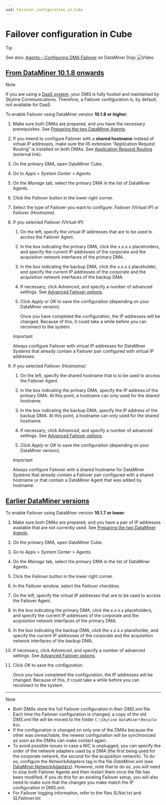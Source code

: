 ```yaml
---
uid: Failover_configuration_in_Cube
---
```


# Failover configuration in Cube

> [!TIP]
> See also: [Agents – Configuring DMA Failover](https://community.dataminer.services/video/agents-configuring-dma-failover/) on DataMiner Dojo ![Video](~/user-guide/images/video_Duo.png)

## [From DataMiner 10.1.8 onwards](#tab/tabid-1)

> [!NOTE]
> If you are using a [DaaS system](xref:Creating_a_DMS_in_the_cloud), your DMS is fully hosted and maintained by Skyline Communications. Therefore, a Failover configuration is, by default, not available for DaaS<!--RN 40013-->.

To enable Failover using DataMiner version **10.1.8 or higher**:

1. Make sure both DMAs are prepared, and you have the necessary prerequisites. See [Preparing the two DataMiner Agents](xref:Preparing_the_two_DataMiner_Agents).

1. If you intend to configure Failover with a **shared hostname** instead of virtual IP addresses, make sure the IIS extension “Application Request Routing” is installed on both DMAs. See [Application Request Routing](https://www.iis.net/downloads/microsoft/application-request-routing) (external link).

1. On the primary DMA, open DataMiner Cube.

1. Go to *Apps* > *System Center* > *Agents.*

1. On the *Manage* tab, select the primary DMA in the list of DataMiner Agents.

1. Click the *Failover* button in the lower right corner.

1. Select the type of Failover you want to configure: *Failover (Virtual IP)* or *Failover (Hostname)*.

1. If you selected *Failover (Virtual IP)*:

   1. On the left, specify the virtual IP addresses that are to be used to access the Failover Agent.

   1. In the box indicating the primary DMA, click the *x.x.x.x* placeholders, and specify the current IP addresses of the corporate and the acquisition network interfaces of the primary DMA.

   1. In the box indicating the backup DMA, click the *x.x.x.x* placeholder, and specify the current IP addresses of the corporate and the acquisition network interfaces of the backup DMA.

   1. If necessary, click *Advanced*, and specify a number of advanced settings. See [Advanced Failover options](xref:Advanced_Failover_options).

   1. Click *Apply* or *OK* to save the configuration (depending on your DataMiner version).

      Once you have completed the configuration, the IP addresses will be changed. Because of this, it could take a while before you can reconnect to the system.

   > [!IMPORTANT]
   > Always configure Failover with virtual IP addresses for DataMiner Systems that already contain a Failover pair configured with virtual IP addresses.

1. If you selected *Failover (Hostname)*:

   1. On the left, specify the shared hostname that is to be used to access the Failover Agent.

   1. In the box indicating the primary DMA, specify the IP address of the primary DMA. At this point, a hostname can only used for the shared hostname.

   1. In the box indicating the backup DMA, specify the IP address of the backup DMA. At this point, a hostname can only used for the shared hostname.

   1. If necessary, click *Advanced*, and specify a number of advanced settings. See [Advanced Failover options](xref:Advanced_Failover_options).

   1. Click *Apply* or *OK* to save the configuration (depending on your DataMiner version).

   > [!IMPORTANT]
   > Always configure Failover with a shared hostname for DataMiner Systems that already contain a Failover pair configured with a shared hostname or that contain a DataMiner Agent that was added by hostname.

## [Earlier DataMiner versions](#tab/tabid-2)

To enable Failover using DataMiner version **10.1.7 or lower**:

1. Make sure both DMAs are prepared, and you have a pair of IP addresses available that are not currently used. See [Preparing the two DataMiner Agents](xref:Preparing_the_two_DataMiner_Agents).

1. On the primary DMA, open DataMiner Cube.

1. Go to *Apps* > *System Center* > *Agents.*

1. On the *Manage* tab, select the primary DMA in the list of DataMiner Agents.

1. Click the *Failover* button in the lower right corner.

1. In the *Failover* window, select the *Failover* checkbox.

1. On the left, specify the virtual IP addresses that are to be used to access the Failover Agent.

1. In the box indicating the primary DMA, click the *x.x.x.x* placeholders, and specify the current IP addresses of the corporate and the acquisition network interfaces of the primary DMA.

1. In the box indicating the backup DMA, click the *x.x.x.x* placeholder, and specify the current IP addresses of the corporate and the acquisition network interfaces of the backup DMA.

1. If necessary, click *Advanced*, and specify a number of advanced settings. See [Advanced Failover options](xref:Advanced_Failover_options).

1. Click *OK* to save the configuration.

   Once you have completed the configuration, the IP addresses will be changed. Because of this, it could take a while before you can reconnect to the system.

***

> [!NOTE]
>
> - Both DMAs store the full Failover configuration in their *DMS.xml* file. Each time the Failover configuration is changed, a copy of the old *DMS.xml* file will be moved to the folder `C:\Skyline DataMiner\Recycle Bin`.
> - If the configuration is changed on only one of the DMAs because the other was unreachable, the newest configuration will be synchronized as soon as the DMAs can make contact again.
> - To avoid possible issues in case a NIC is unplugged, you can specify the order of the network adapters used by a DMA (the first being used for the corporate network, the second for the acquisition network). To do so, configure the *NetworkAdapters* tag in the file *DataMiner.xml* (see [DataMiner.NetworkAdapters](xref:DataMiner.NetworkAdapters)). However, note that to do so, you will need to stop both Failover Agents and then restart them once the file has been modified. If you do this for an existing Failover setup, you will also need to make sure that the changes you make match the IP configuration in DMS.xml.
> - For Failover logging information, refer to the files *SLNet.txt* and *SLFailover.txt*.
